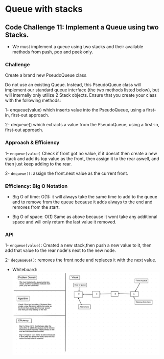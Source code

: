 # Queue with stacks

## Code Challenge 11: Implement a Queue using two Stacks.

* We must implement a queue using two stacks and their available methods from push, pop and peek only.


### Challenge

Create a brand new PseudoQueue class. 

Do not use an existing Queue. Instead, this PseudoQueue class will implement our standard queue interface (the two methods listed below), but will internally only utilize 2 Stack objects. Ensure that you create your class with the following methods:

1- enqueue(value) which inserts value into the PseudoQueue, using a first-in, first-out approach.

2- dequeue() which extracts a value from the PseudoQueue, using a first-in, first-out approach.

### Approach & Efficiency

1- `enqueue(value)` Check if front got no value, if it doesnt then create a new stack and add its top value as the front, then assign it to the rear aswell, and then just keep adding to the rear.

2- `dequeue()`: assign the front.next value as the current front.


### Efficiency: Big O Notation

* Big O of time: O(1): it will always take the same time to add to the queue and to remove from the queue because it adds always to the end and removes from the start.

* Big O of space: O(1) Same as above because it wont take any additional space and will only return the last value it removed.

### API

1- `enqueue(value)`: Created a new stack,then push a new value to it, then add that value to the  rear node's next to the new node.

2- `dequeueue()`: removes the front node and replaces it with the next value.

* Whiteboard: 
![queue with stack](../../../assets/queueWithStacks.jpg)
